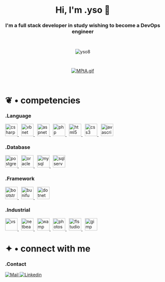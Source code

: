 <h1 align="center">Hi, I'm .yso 🙌</h1>
<h3 align="center">I'm a full stack developer in study wishing to become a DevOps engineer</h3>
<br>

<p align="middle"> 
  <img src="https://komarev.com/ghpvc/?username=yso8&label=.Views&color=736751&style=flat" alt="yso8" /> 
</p>

<br>
<p align="middle">  
<a href="https://giphy.com/embed/kkUEbG1o0IFwE2qh6x"><img src="https://giphy.com/gifs/html-lyricvideo-lovelyparadox-kkUEbG1o0IFwE2qh6x" alt="MPtA.gif" border="0" /></a>
</p>
<br>

<h1 align="left">❦ • competencies</h1>

<h3 align="left">.Language</h3>
<p align="left"> 
<a href="https://www.w3schools.com/cs/" target="_blank" rel="noreferrer"> 
  <img src="https://i.ibb.co/5GZg2p0/c-sharp.png" alt="csharp" width="40" height="40"/> 
</a>
&nbsp;
<a href="https://fr.wikipedia.org/wiki/Visual_Basic_.NET" target="_blank" rel="noreferrer"> 
  <img src="https://i.ibb.co/yNVW5wh/vbnet.png" alt="vbnet" width="40" height="40"/> 
</a>
&nbsp;
<a href="https://dotnet.microsoft.com/en-us/apps/aspnet" target="_blank" rel="noreferrer"> 
  <img src="https://i.ibb.co/yfMGDhb/8a249700-64a4-11eb-9041-075beefc335c.png" alt="aspnet" width="40" height="40"/> 
</a>
&nbsp;
<a href="https://www.php.net" target="_blank" rel="noreferrer"> 
  <img src="https://i.ibb.co/CMs7gmW/php-logo-100px.png" alt="php" width="40" height="40"/> 
</a>
&nbsp; 
<a href="https://www.w3.org/html/" target="_blank" rel="noreferrer"> 
  <img src="https://i.ibb.co/x57t693/html-5-48px.png" alt="html5" width="40" height="40"/> 
</a>
&nbsp; 
<a href="https://www.w3schools.com/css/" target="_blank" rel="noreferrer"> 
  <img src="https://i.ibb.co/F5WsZRt/css3-100px.png" alt="css3" width="40" height="40"/> 
</a>
&nbsp;
<a href="https://developer.mozilla.org/en-US/docs/Web/JavaScript" target="_blank" rel="noreferrer"> 
  <img src="https://i.ibb.co/ypwngTs/javascript-100px.png" alt="javascript" width="40" height="40"/> 
</a>
</p>

<h3 align="left">.Database</h3>
<p align="left">
<a href="https://www.postgresql.org" target="_blank" rel="noreferrer"> 
  <img src="https://i.ibb.co/hfGZ7nW/postgresql-100px.png" alt="postgresql" width="40" height="40"/> 
</a>
&nbsp; 
<a href="https://www.oracle.com/" target="_blank" rel="noreferrer"> 
  <img src="https://i.ibb.co/RzMMrXG/oracle-logo-64px.png" alt="oracle" width="40" height="40"/> 
</a>
&nbsp; 
<a href="https://www.mysql.com/" target="_blank" rel="noreferrer"> 
  <img src="https://i.ibb.co/TtF16qB/My-SQL-Logo-48px.png" alt="mysql" width="40" height="40"/> 
</a>
&nbsp; 
<a href="https://www.microsoft.com/en-us/sql-server" target="_blank" rel="noreferrer"> 
  <img src="https://i.ibb.co/JQh6BHk/004741d0cd8e7face0e44392387ac18c.png" alt="sqlserver" width="40" height="40"/> 
</a>
</p>

<h3 align="left">.Framework</h3>
<p align="left">
<a href="https://getbootstrap.com" target="_blank" rel="noreferrer"> 
  <img src="https://i.ibb.co/LhjQMX0/bootstrap-64px.png" alt="bootstrap" width="40" height="40"/> 
</a>
&nbsp;
<a href="https://bunifuframework.com/" target="_blank" rel="noreferrer">
  <img src="https://i.ibb.co/7JZJhhZ/logo-thumb.png" alt="bunifu" width="40" height="40">
</a>
&nbsp;
<a href="https://dotnet.microsoft.com/" target="_blank" rel="noreferrer"> 
  <img src="https://i.ibb.co/4RMVTyz/NET-Core-Logo-svg.png" alt="dotnet" width="40" height="40"/> 
</a>
</p>

<h3 align="left">.Industrial</h3>
<p align="left">
<a href="https://visualstudio.microsoft.com/fr/" target="_blank" rel="noreferrer"> 
  <img src="https://i.ibb.co/RSJLvmT/Visual-Studio-100px.png" alt="vs" width="40" height="40"/> 
</a>
&nbsp;
<a href="https://netbeans.apache.org/" target="_blank" rel="noreferrer"> 
  <img src="https://i.ibb.co/CJzfwzf/netbeans-64px.png" alt="netbeans" width="40" height="40"/> 
</a>
&nbsp;
<a href="https://www.wampserver.com/" target="_blank" rel="noreferrer"> 
  <img src="https://i.ibb.co/s2WWn9P/Wamp-Server-logo.png" alt="wamp" width="40" height="40"/> 
</a>
&nbsp;
<a href="https://www.photoshop.com/en" target="_blank" rel="noreferrer"> 
  <img src="https://i.ibb.co/djw7bB5/adobe-photoshop-52px.png" alt="photoshop" width="40" height="40"/> 
</a>
&nbsp;
<a href="https://www.image-line.com/" target="_blank" rel="noreferrer"> 
  <img src="https://i.ibb.co/brBFTQ4/fl-studio-64px.png" alt="flstudio" width="40" height="40"/> 
</a>
&nbsp;
<a href="https://www.gimp.org/" target="_blank" rel="noreferrer"> 
  <img src="https://i.ibb.co/kgwHJfP/gimp-100px.png" alt="gimp" width="40" height="40"/> 
</a>
</p>

<h1 align="left">✦ • connect with me</h1>

<h3 align="left">.Contact</h3>
<p align="left">
<a href="mailto:baptisteguillaumepro@gmail.com" target="_blank" rel="noreferrer">
  <img alt="Mail" src="https://img.shields.io/badge/Gmail-D14836?style=for-the-badge&logo=gmail&logoColor=white"/>
</a>
<a href="https://www.linkedin.com/in/baptiste-dev/" target="_blank" rel="noreferrer">
  <img alt="Linkedin" src="https://img.shields.io/badge/LinkedIn-0077B5?style=for-the-badge&logo=linkedin&logoColor=white" />
</a>
</p>
